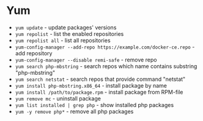 # Yum

- `yum update` - update packages' versions
- `yum repolist` - list the enabled repositories
- `yum repolist all` - list all repositories
- `yum-config-manager --add-repo https://example.com/docker-ce.repo` - add repository
- `yum-config-manager --disable remi-safe` - remove repo
- `yum search php-mbstring` - search repos which name contains substring "php-mbstring"
- `yum search netstat` - search repos that provide command "netstat"
- `yum install php-mbstring.x86_64` - install package by name
- `yum install /path/to/package.rpm` - install package from RPM-file
- `yum remove mc` - uninstall package
- `yum list installed | grep php` - show installed php packages
- `yum -y remove php*` - remove all php packages
